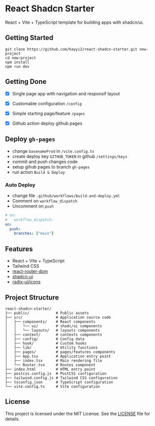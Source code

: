 # React Shadcn Starter

React + Vite + TypeScript template for building apps with shadcn/ui.

## Getting Started

```
git clone https://github.com/hayyi2/react-shadcn-starter.git new-project
cd new-project
npm install
npm run dev
```

## Getting Done

- [x] Single page app with navigation and responsif layout

- [x] Customable configuration `/config`

- [x] Simple starting page/feature `/pages`

- [x] Github action deploy github pages

## Deploy `gh-pages`
- change `basenameProd` in `/vite.config.ts`
- create deploy key `GITHUB_TOKEN` in github `/settings/keys`
- commit and push changes code
- setup gihub pages to branch `gh-pages`
- run action `Build & Deploy`

### Auto Deploy
- change file `.github/workflows/build-and-deploy.yml`
- Comment on `workflow_dispatch`
- Uncomment on `push`
```yaml
# on:
#   workflow_dispatch:
on:
  push:
    branches: ["main"]
```

## Features

- React + Vite + TypeScript
- Tailwind CSS
- [react-router-dom](https://www.npmjs.com/package/react-router-dom)
- [shadcn-ui](https://github.com/shadcn-ui/ui/)
- [radix-ui/icons](https://www.radix-ui.com/icons)

## Project Structure

```
react-shadcn-starter/
├── public/            # Public assets
├── src/               # Application source code
│   ├── components/    # React components
│   │   └── ui/        # shadc/ui components
│   │   └── layouts/   # layouts components
│   ├── context/       # contexts components
│   ├── config/        # Config data
│   ├── hook/          # Custom hooks
│   ├── lib/           # Utility functions
│   ├── pages/         # pages/features components
│   ├── App.tsx        # Application entry point
│   ├── index.tsx      # Main rendering file
│   └── Router.tsx     # Routes component
├── index.html         # HTML entry point
├── postcss.config.js  # PostCSS configuration
├── tailwind.config.js # Tailwind CSS configuration
├── tsconfig.json      # TypeScript configuration
└── vite.config.ts     # Vite configuration
```

## License

This project is licensed under the MIT License. See the [LICENSE](https://github.com/hayyi2/react-shadcn-starter/blob/main/LICENSE) file for details. 